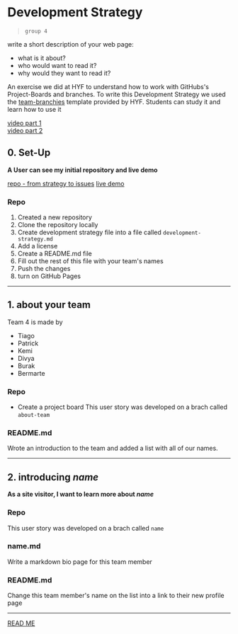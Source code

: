# Development Strategy

> `group 4`

write a short description of your web page:

- what is it about?
- who would want to read it?
- why would they want to read it?


An exercise we did at HYF to understand how to work with GitHubs's Project-Boards and branches. To write this Development Strategy we used the [team-branchies](https://github.com/HackYourFutureBelgium/team-branchies/blob/master/development-strategy.md) template provided by HYF. Students can study it and learn how to use it

[video part 1](https://vimeo.com/465288009)    
[video part 2](url)    

## 0. Set-Up

__A User can see my initial repository and live demo__

[repo - from strategy to issues](https://bermarte.github.io/from-strategy-to-issues/)
[live demo](https://bermarte.github.io/from-strategy-to-issues/)

### Repo

1. Created a new repository
1. Clone the repository locally
1. Create development strategy file into a file called `development-strategy.md`
1. Add a license
1. Create a README.md file
1. Fill out the rest of this file with your team's names
1. Push the changes
1. turn on GitHub Pages

---

## 1. about your team

Team 4 is made by

* Tiago
* Patrick
* Kemi
* Divya
* Burak
* Bermarte

### Repo

* Create a project board
This user story was developed on a brach called `about-team`

### README.md

Wrote an introduction to the team and added a list with all of our names.

---

## 2. introducing _name_

__As a site visitor, I want to learn more about *name*__

### Repo

This user story was developed on a brach called `name`

### name.md

Write a markdown bio page for this team member

### README.md

Change this team member's name on the list into a link to their new profile page

---
[READ ME](README.md)
